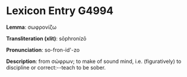 # Lexicon Entry G4994

**Lemma**: σωφρονίζω

**Transliteration (xlit)**: sōphronízō

**Pronunciation**: so-fron-id'-zo

**Description**:
from σώφρων; to make of sound mind, i.e. (figuratively) to discipline or correct:--teach to be sober.
